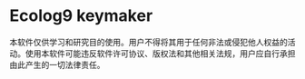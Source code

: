 # Ecolog9 keymaker
本软件仅供学习和研究目的使用。用户不得将其用于任何非法或侵犯他人权益的活动。使用本软件可能违反软件许可协议、版权法和其他相关法规，用户应自行承担由此产生的一切法律责任。
